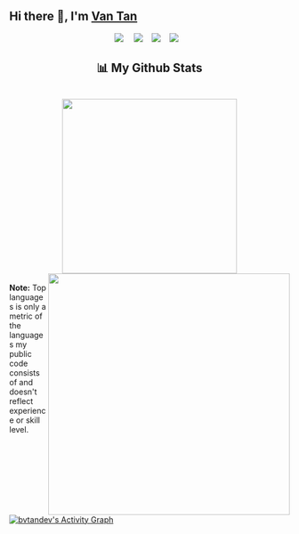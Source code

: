 ## Hi there 👋, I'm [Van Tan](https://www.github.com/bvtandev)

<p align="center">
<a href="https://www.linkedin.com/in/van-tan-b1408921b/"><img src="https://img.shields.io/badge/linkedin-0077B5.svg?style=for-the-badge&logo=linkedin&logoColor=white"/></a> &nbsp;&nbsp;&nbsp;
    <a href="https://twitter.com/vantandev"><img src="https://img.shields.io/badge/twitter-1DA1F2.svg?style=for-the-badge&logo=twitter&logoColor=white"/></a>&nbsp;&nbsp;&nbsp;
  <a href="https://www.instagram.com/vantandev/"><img src="https://img.shields.io/badge/instagram-E4405F.svg?style=for-the-badge&logo=instagram&logoColor=white"/></a>&nbsp;&nbsp;&nbsp;
  <a href="https://www.facebook.com/profile.php?id=100033670082606"><img src="https://img.shields.io/badge/facebook-3b5998?style=for-the-badge&logo=facebook&logoColor=white"/></a>&nbsp;&nbsp;&nbsp;




<!--   
<h2 align="center">🛠 My knowledge 🛠</h2>
  <br/>

![HTML5](https://img.shields.io/badge/HTML5-E34F26.svg?&style=flat&logo=html5&logoColor=white)&nbsp;
![CSS3](https://img.shields.io/badge/CSS3-%231572B6.svg?&style=flat&logo=css3&logoColor=white)&nbsp;
![JavaScript](https://img.shields.io/badge/JAVASCRIPT-323330.svg?&style=flat&logo=javascript&logoColor=%23F7DF1E)&nbsp;
![TypeScript](https://img.shields.io/badge/TYPESCRIPT-%23007ACC.svg?&style=flat&logo=typescript&logoColor=white)&nbsp;
![NodeJS](https://img.shields.io/badge/NODEJS-339933.svg?&style=flat&logo=node.js&logoColor=white)&nbsp;
![ReactJS](https://img.shields.io/badge/REACTJS-2496ED.svg?&style=flat&logo=react.js&logoColor=white)&nbsp;
![SASS](https://img.shields.io/badge/SASS-CC6699.svg?&style=flat&logo=sass&logoColor=white)&nbsp;
![Firebase](https://img.shields.io/badge/firebase-%23039BE5.svg?style=flat-square&logo=firebase)
![MongoDB](https://img.shields.io/badge/MongoDB-%234ea94b.svg?style=flat-square&logo=mongodb&logoColor=white)
![Postgres](https://img.shields.io/badge/POSTGRES-%23316192.svg?&style=flat&logo=postgresql&logoColor=white)
![SQL](https://img.shields.io/badge/SQL-02569B.svg?&style=flat&logo=sql&logoColor=white)
![GraphQL](https://img.shields.io/badge/-GraphQL-E10098?style=flat-square&logo=graphql&logoColor=white)
![Docker](https://img.shields.io/badge/docker-%230db7ed.svg?style=flat-square&logo=docker&logoColor=white)
![NestJS](https://img.shields.io/badge/NESTJS-E0234E.svg?&style=flat&logo=nest.js&logoColor=white)&nbsp; -->


 

<h2 align="center">📊 My Github Stats</h2>
<br>
<div align=center>
  <a href="#" title=Bùi Văn Tân">
    <img width="314" align="center" src="https://github-readme-stats.vercel.app/api/top-langs/?username=bvtandev&hide=c%23,powershell,Mathematica,Ruby,Objective-C,Objective-C%2b%2b,Cuda&title_color=61dafb&text_color=ffffff&icon_color=61dafb&bg_color=20232a&langs_count=8&layout=compact&border_color=61dafb&hide_border=true" />
  </a>
  <a href="#" title="Bùi Văn Tân">
    <img align="right" width="434" src="https://github-readme-stats.vercel.app/api?username=bvtandev&show_icons=true&theme=react&border_color=61dafb&hide_border=true" />
  </a>
</div>

  <br/>
  <b>Note:</b> Top languages is only a metric of the languages my public code consists of and doesn't reflect experience or skill level.


<br/>
<br/>

<a href="https://github.com/bvtandev/github-readme-activity-graph"><img alt="bvtandev's Activity Graph" src="https://activity-graph.herokuapp.com/graph?username=bvtandev&bg_color=0D1117&color=5BCDEC&line=5BCDEC&point=FFFFFF&hide_border=true" /></a>

<br/>
<br/>



 

